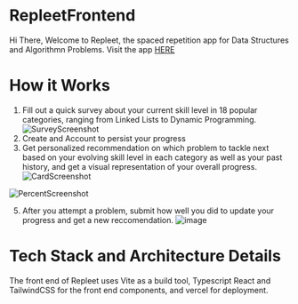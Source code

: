 # RepleetFrontend

Hi There, Welcome to Repleet, the spaced repetition app for Data Structures and Algorithmn Problems. Visit the app [HERE](https://vercel.com/gonzaloallenperez444s-projects/repleet-frontend)

# How it Works
1) Fill out a quick survey about your current skill level in 18 popular categories, ranging from Linked Lists to Dynamic Programming.
  ![SurveyScreenshot](https://github.com/user-attachments/assets/512b1ca5-5840-4b72-bc9c-0f87418c2447)
2) Create and Account to persist your progress
3) Get personalized recommendation on which problem to tackle next based on your evolving skill level in each category as well as your past history, and get a visual representation of your overall progress.
  ![CardScreenshot](https://github.com/user-attachments/assets/24217f2c-7b90-4dd8-b79e-3ca500372958)


  ![PercentScreenshot](https://github.com/user-attachments/assets/7a7d949d-293b-4fed-9e15-28c82606aa44)

5) After you attempt a problem, submit how well you did to update your progress and get a new reccomendation.
  ![image](https://github.com/user-attachments/assets/4acecee4-4706-40f7-bdc8-2fdd1c0b1b17)




# Tech Stack and Architecture Details
The front end of Repleet uses Vite as a build tool, Typescript React and TailwindCSS for the front end components, and vercel for deployment.
